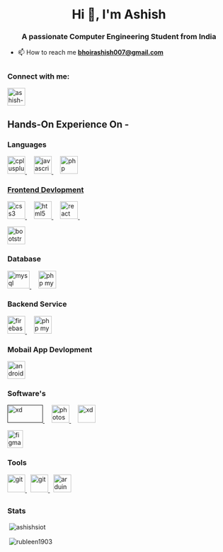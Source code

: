 <h1 align="center">Hi 👋, I'm Ashish</h1>
<h3 align="center">A passionate Computer Engineering Student from India</h3>

- 📫 How to reach me **bhoirashish007@gmail.com**


## <h3 align="left">Connect with me:</h3>
<p align="left">
  <a href="https://linkedin.com/in/ashish-bhoir-152634198" target="blank"><img align="center" src="https://brand.linkedin.com/content/dam/me/brand/en-us/brand-home/logos/In-Blue-Logo.png.original.png" alt="ashish-bhoir-152634198" height="40" width="40" /></a>&nbsp &nbsp
</p>



## <h2>  Hands-On Experience On -  </h2>

<h3 align="left">Languages</h3>
<p align="left"> 
  <a href="https://www.javatpoint.com/java-tutorial" target="_blank"> <img src="https://www.vectorlogo.zone/logos/java/java-icon.svg" alt="cplusplus" width="40" height="40"/> </a>
  &nbsp &nbsp 
  <a href="https://developer.mozilla.org/en-US/docs/Web/JavaScript" target="_blank"> <img src="https://upload.wikimedia.org/wikipedia/commons/thumb/9/99/Unofficial_JavaScript_logo_2.svg/640px-Unofficial_JavaScript_logo_2.svg.png" alt="javascript" width="40" height="40"/>
  </a>
  &nbsp &nbsp 
  <a href="https://www.php.net" target="_blank"> <img src="https://upload.wikimedia.org/wikipedia/commons/thumb/4/44/Antu_php.svg/640px-Antu_php.svg.png" alt="php" width="40" height="40"/> 
    </p> 


<h3 align="left">Frontend Devlopment</h3>
<p align="left">
  <a href="https://www.w3schools.com/css/" target="_blank"> <img src="https://upload.wikimedia.org/wikipedia/commons/thumb/d/d5/CSS3_logo_and_wordmark.svg/640px-CSS3_logo_and_wordmark.svg.png" alt="css3" width="40" height="40"/> </a> &nbsp &nbsp 
  <a href="https://www.w3.org/html/" target="_blank"> <img src="https://upload.wikimedia.org/wikipedia/commons/thumb/8/82/Devicon-html5-plain.svg/640px-Devicon-html5-plain.svg.png" alt="html5" width="40" height="40"/> </a>&nbsp &nbsp 
  <a href="https://www.markdownguide.org/basic-syntax/" target="_blank"> <img src="https://e7.pngegg.com/pngimages/173/882/png-clipart-logo-markdown-wikimedia-movement-scalable-graphics-brand-markdowns-white-text.png" alt="react" width="40" height="40"/> </a>&nbsp &nbsp 
  
  <a href="https://getbootstrap.com" target="_blank"> <img src="https://upload.wikimedia.org/wikipedia/commons/thumb/b/b2/Bootstrap_logo.svg/640px-Bootstrap_logo.svg.png" alt="bootstrap" width="40" height="40"/> </a> </p>


<h3 align="left">Database</h3>
<p align="left"> 
  <a href="https://www.mysql.com/" target="_blank"> <img src="https://www.mysql.com/common/logos/logo-mysql-170x115.png" alt="mysql" width="50" height="40"/> </a> &nbsp &nbsp 
  <a href="https://www.phpmyadmin.net/" target="_blank"> <img src="https://www.vectorlogo.zone/logos/phpmyadmin/phpmyadmin-ar21.svg" alt="php my admin" width="40" height="40"/> </a> </p>

<h3 align="left">Backend Service</h3>
<p align="left"> <a href="https://firebase.google.com/" target="_blank"> <img src="https://www.vectorlogo.zone/logos/firebase/firebase-icon.svg" alt="firebase" width="40" height="40"/> </a> &nbsp &nbsp <a hr <a href="https://www.phpmyadmin.net/" target="_blank"> <img src="https://www.vectorlogo.zone/logos/phpmyadmin/phpmyadmin-ar21.svg" alt="php my admin" width="40" height="40"/> </a> </p>


<h3 align="left">Mobail App Devlopment</h3>
<p align="left"> <a href="https://developer.android.com" target="_blank"> <img src="https://upload.wikimedia.org/wikipedia/commons/thumb/9/95/Android_Studio_Icon_3.6.svg/640px-Android_Studio_Icon_3.6.svg.png" alt="android" width="40" height="40"/> </a>  </p>


<h3 align="left">Software's</h3>
<p align="left">
  <a href="" target="_blank"> <img src="https://5.imimg.com/data5/EE/YW/GU/SELLER-729799/microsoft-office-software-500x500.jpg" alt="xd" width="80" height="40"/>
  </a>&nbsp &nbsp
<a href="https://www.photoshop.com/en" target="_blank"> <img src="https://upload.wikimedia.org/wikipedia/commons/thumb/9/92/Adobe_Photoshop_CS6_icon.svg/450px-Adobe_Photoshop_CS6_icon.svg.png" alt="photoshop" width="40" height="40"/> </a>&nbsp &nbsp 
  <a href="https://www.adobe.com/products/xd.html" target="_blank"> <img src="https://cdn.worldvectorlogo.com/logos/adobe-xd.svg" alt="xd" width="40" height="40"/></a>&nbsp &nbsp 
  
  <a href="https://www.figma.com/" target="_blank"> <img src="https://upload.wikimedia.org/wikipedia/commons/thumb/3/33/Figma-logo.svg/640px-Figma-logo.svg.png" alt="figma" width="35" height="40"/> </a> </p>


<h3 align="left">Tools</h3>
<p align="left"> <a href="https://github.com/ashishsiot" target="_blank"> <img src="https://static.wixstatic.com/shapes/c73a6d_8e7045feeef4434ca35eb627295ef6a6.svg" alt="git" width="40" height="40"/> </a>&nbsp  
  <a href="https://git-scm.com/" target="_blank"> <img src="https://www.vectorlogo.zone/logos/git-scm/git-scm-icon.svg" alt="git" width="40" height="40"/> </a>&nbsp 
  <a href="https://www.arduino.cc/" target="_blank"> <img src="https://cdn.worldvectorlogo.com/logos/arduino-1.svg" alt="arduino" width="40" height="40"/> </a> </p>


## <h3 align="left">Stats</h3>

<p>&nbsp;<img align="center" src="https://github-readme-stats.vercel.app/api?username=ashishsiot&show_icons=true&locale=en" alt="ashishsiot" /></p>



<p>&nbsp;<img align="center" src="https://github-readme-streak-stats.herokuapp.com/?user=ashishsiot&" alt="rubleen1903" /></p>

